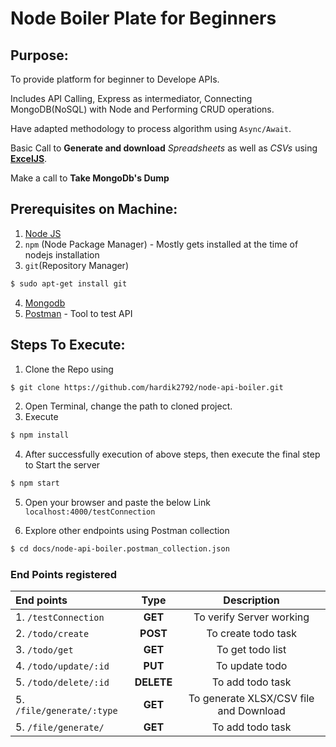 # Node Boiler Plate for Beginners

## Purpose:

To provide platform for beginner to Develope APIs.

Includes API Calling, Express as intermediator, Connecting MongoDB(NoSQL) with Node and Performing CRUD operations.

Have adapted methodology to process algorithm using `Async/Await`.

Basic Call to **Generate and download** *Spreadsheets* as well as *CSVs* using **[ExcelJS](https://www.npmjs.com/package/exceljs)**.

Make a call to **Take MongoDb's Dump**


## Prerequisites on Machine:

1. [Node JS](https://nodejs.org/en/download/)
2. `npm` (Node Package Manager) - Mostly gets installed at the time of nodejs installation
3. `git`(Repository Manager)
```sh
$ sudo apt-get install git
```
4. [Mongodb](https://www.digitalocean.com/community/tutorials/how-to-install-mongodb-on-ubuntu-16-04)
5. [Postman](https://www.postman.com/downloads/) - Tool to test API

## Steps To Execute:

1. Clone the Repo using
```sh
$ git clone https://github.com/hardik2792/node-api-boiler.git
```
2. Open Terminal, change the path to cloned project.
3. Execute
```sh
$ npm install
```
4. After successfully execution of above steps, then execute the final step to Start the server
```sh
$ npm start
```
5. Open your browser and paste the below Link
`localhost:4000/testConnection`

5. Explore other endpoints using Postman collection
```sh
$ cd docs/node-api-boiler.postman_collection.json
```

### End Points registered

| End points | Type | Description
| :------------ |:---------------:|:---------------:|
| 1. `/testConnection` | **GET** | To verify Server working |
| 2. `/todo/create` | **POST** | To create todo task |
| 3. `/todo/get` | **GET** | To get todo list |
| 4. `/todo/update/:id` | **PUT** | To update todo  |
| 5. `/todo/delete/:id` | **DELETE** | To add todo task |
| 5. `/file/generate/:type` | **GET** | To generate XLSX/CSV file and Download |
| 5. `/file/generate/` | **GET** | To add todo task |

